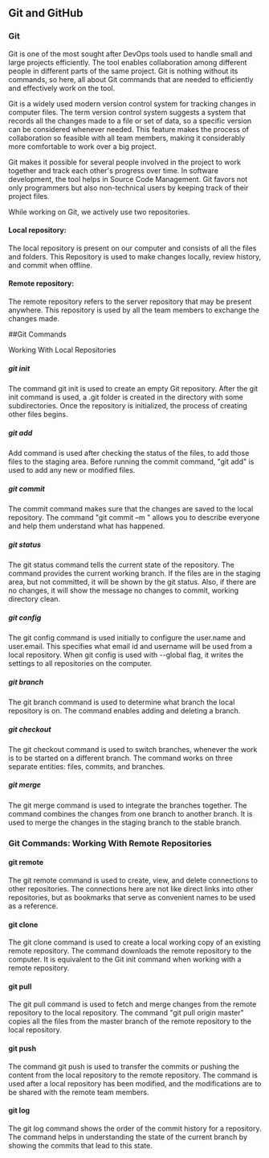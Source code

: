 ## Git and GitHub

### Git

Git is one of the most sought after DevOps tools used to handle small and large projects efficiently. The tool enables collaboration among different people in different parts of the same project. Git is nothing without its commands, so here, all about Git commands that are needed to efficiently and effectively work on the tool.

Git is a widely used modern version control system for tracking changes in computer files. The term version control system suggests a system that records all the changes made to a file or set of data, so a specific version can be considered whenever needed. This feature makes the process of collaboration so feasible with all team members, making it considerably more comfortable to work over a big project.  

Git makes it possible for several people involved in the project to work together and track each other's progress over time. In software development, the tool helps in Source Code Management. Git favors not only programmers but also non-technical users by keeping track of their project files.

While working on Git, we actively use two repositories. 

#### Local repository: 
The local repository is present on our computer and consists of all the files and folders. This Repository is used to make changes locally, review history, and commit when offline.

#### Remote repository: 
The remote repository refers to the server repository that may be present anywhere. This repository is used by all the team members to exchange the changes made.


##Git Commands

Working With Local Repositories

##### git init
The command git init is used to create an empty Git repository. 
After the git init command is used, a .git folder is created in the directory with some subdirectories. Once the repository is initialized, the process of creating other files begins.

##### git add
Add command is used after checking the status of the files, to add those files to the staging area.
Before running the commit command, "git add" is used to add any new or modified files.

##### git commit
The commit command makes sure that the changes are saved to the local repository.
The command "git commit –m <message>" allows you to describe everyone and help them understand what has happened.

##### git status
The git status command tells the current state of the repository.
The command provides the current working branch. If the files are in the staging area, but not committed, it will be shown by the git status. Also, if there are no changes, it will show the message no changes to commit, working directory clean.

##### git config
The git config command is used initially to configure the user.name and user.email. This specifies what email id and username will be used from a local repository.
When git config is used with --global flag, it writes the settings to all repositories on the computer.


##### git branch
The git branch command is used to determine what branch the local repository is on.
The command enables adding and deleting a branch.


##### git checkout
The git checkout command is used to switch branches, whenever the work is to be started on a different branch.
The command works on three separate entities: files, commits, and branches.

##### git merge
The git merge command is used to integrate the branches together. The command combines the changes from one branch to another branch. 
It is used to merge the changes in the staging branch to the stable branch.


### Git Commands: Working With Remote Repositories

#### git remote 
The git remote command is used to create, view, and delete connections to other repositories. 
The connections here are not like direct links into other repositories, but as bookmarks that serve as convenient names to be used as a reference.


#### git clone
The git clone command is used to create a local working copy of an existing remote repository.
The command downloads the remote repository to the computer. It is equivalent to the Git init command when working with a remote repository.

#### git pull 
The git pull command is used to fetch and merge changes from the remote repository to the local repository.
The command "git pull origin master" copies all the files from the master branch of the remote repository to the local repository.

#### git push
The command git push is used to transfer the commits or pushing the content from the local repository to the remote repository.
The command is used after a local repository has been modified, and the modifications are to be shared with the remote team members.

#### git log
The git log command shows the order of the commit history for a repository.
The command helps in understanding the state of the current branch by showing the commits that lead to this state.
